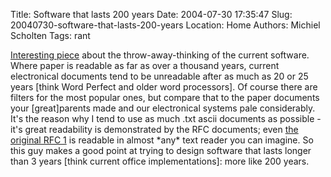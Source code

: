 Title: Software that lasts 200 years
Date: 2004-07-30 17:35:47
Slug: 20040730-software-that-lasts-200-years
Location: Home
Authors: Michiel Scholten
Tags: rant

<p><a href="http://www.bricklin.com/200yearsoftware.htm">Interesting piece</a> about the throw-away-thinking of the current software. Where paper is readable as far as over a thousand years, current electronical documents tend to be unreadable after as much as 20 or 25 years [think Word Perfect and older word processors]. Of course there are filters for the most popular ones, but compare that to the paper documents your [great]parents made and our electronical systems pale considerably. It's the reason why I tend to use as much .txt ascii documents as possible - it's great readability is demonstrated by the RFC documents; even <a href="ftp://ftp.rfc-editor.org/in-notes/rfc1.txt">the original RFC 1</a> is readable in almost *any* text reader you can imagine. So this guy makes a good point at trying to design software that lasts longer than 3 years [think current office implementations]: more like 200 years.</p>